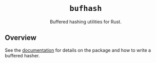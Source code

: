 <div align="center">

# `bufhash`

Buffered hashing utilities for Rust.

</div>


## Overview

See the [documentation] for details on the package and how to write a buffered hasher.

[documentation]: https://docs.rs/bufhash
